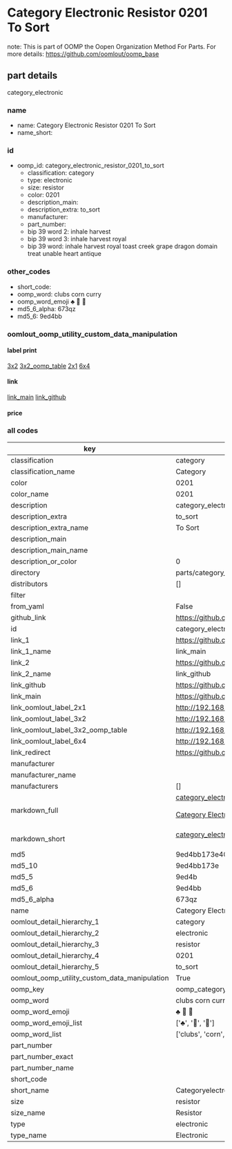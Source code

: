 # Category Electronic Resistor 0201 To Sort  

note: This is part of OOMP the Oopen Organization Method For Parts. For more details: https://github.com/oomlout/oomp_base

##  part details
  



category_electronic



### name
* name: Category Electronic Resistor 0201 To Sort
* name_short: 
### id
* oomp_id: category_electronic_resistor_0201_to_sort
  * classification: category
  * type: electronic
  * size: resistor
  * color: 0201
  * description_main: 
  * description_extra: to_sort
  * manufacturer: 
  * part_number: 
  * bip 39 word 2: inhale harvest
  * bip 39 word 3: inhale harvest royal
  * bip 39 word: inhale harvest royal toast creek grape dragon domain treat unable heart antique

### other_codes
* short_code: 
* oomp_word: clubs corn curry
* oomp_word_emoji :clubs: :corn: :curry:
* md5_6_alpha: 673qz
* md5_6: 9ed4bb






### oomlout_oomp_utility_custom_data_manipulation
#### label print
[3x2](http://192.168.1.245:1112/?label=oomp%20673qz)
[3x2_oomp_table](http://192.168.1.108:1112/?label=oomp%20673qz)
[2x1](http://192.168.1.242:1112/?label=oomp%20673qz)
[6x4](http://192.168.1.55:1112/?label=oomp%20673qz)    

#### link

[link_main](https://github.com/oomlout/oomlout_oomp_version_1_messy/tree/main/parts/category_electronic_resistor_0201_to_sort) [link_github](https://github.com/oomlout/oomlout_oomp_version_1_messy/tree/main/parts/category_electronic_resistor_0201_to_sort)                             

#### price







### all codes 
| key | value |  
| --- | --- |  
| classification | category |  
| classification_name | Category |  
| color | 0201 |  
| color_name | 0201 |  
| description | category_electronic |  
| description_extra | to_sort |  
| description_extra_name | To Sort |  
| description_main |  |  
| description_main_name |  |  
| description_or_color | 0  |  
| directory | parts/category_electronic_resistor_0201_to_sort |  
| distributors | [] |  
| filter |  |  
| from_yaml | False |  
| github_link | https://github.com/oomlout/oomlout_oomp_part_src/tree/main/parts/category_electronic_resistor_0201_to_sort |  
| id | category_electronic_resistor_0201_to_sort |  
| link_1 | https://github.com/oomlout/oomlout_oomp_version_1_messy/tree/main/parts/category_electronic_resistor_0201_to_sort |  
| link_1_name | link_main |  
| link_2 | https://github.com/oomlout/oomlout_oomp_version_1_messy/tree/main/parts/category_electronic_resistor_0201_to_sort |  
| link_2_name | link_github |  
| link_github | https://github.com/oomlout/oomlout_oomp_version_1_messy/tree/main/parts/category_electronic_resistor_0201_to_sort |  
| link_main | https://github.com/oomlout/oomlout_oomp_version_1_messy/tree/main/parts/category_electronic_resistor_0201_to_sort |  
| link_oomlout_label_2x1 | http://192.168.1.242:1112/?label=oomp%20673qz |  
| link_oomlout_label_3x2 | http://192.168.1.245:1112/?label=oomp%20673qz |  
| link_oomlout_label_3x2_oomp_table | http://192.168.1.108:1112/?label=oomp%20673qz |  
| link_oomlout_label_6x4 | http://192.168.1.55:1112/?label=oomp%20673qz |  
| link_redirect | https://github.com/oomlout/oomlout_oomp_version_1_messy/tree/main/parts/category_electronic_resistor_0201_to_sort |  
| manufacturer |  |  
| manufacturer_name |  |  
| manufacturers | [] |  
| markdown_full | [category_electronic_resistor_0201_to_sort](none)<br>[](none)<br>[Category Electronic Resistor 0201 To Sort](none)<br><br> |  
| markdown_short | [category_electronic_resistor_0201_to_sort](none)<br><br> |  
| md5 | 9ed4bb173e40e84197199e31795a5b9d |  
| md5_10 | 9ed4bb173e |  
| md5_5 | 9ed4b |  
| md5_6 | 9ed4bb |  
| md5_6_alpha | 673qz |  
| name | Category Electronic Resistor 0201 To Sort |  
| oomlout_detail_hierarchy_1 | category |  
| oomlout_detail_hierarchy_2 | electronic |  
| oomlout_detail_hierarchy_3 | resistor |  
| oomlout_detail_hierarchy_4 | 0201 |  
| oomlout_detail_hierarchy_5 | to_sort |  
| oomlout_oomp_utility_custom_data_manipulation | True |  
| oomp_key | oomp_category_electronic_resistor_0201_to_sort |  
| oomp_word | clubs corn curry |  
| oomp_word_emoji | :clubs: :corn: :curry: |  
| oomp_word_emoji_list | [':clubs:', ':corn:', ':curry:'] |  
| oomp_word_list | ['clubs', 'corn', 'curry'] |  
| part_number |  |  
| part_number_exact |  |  
| part_number_name |  |  
| short_code |  |  
| short_name | Categoryelectronic |  
| size | resistor |  
| size_name | Resistor |  
| type | electronic |  
| type_name | Electronic |  
